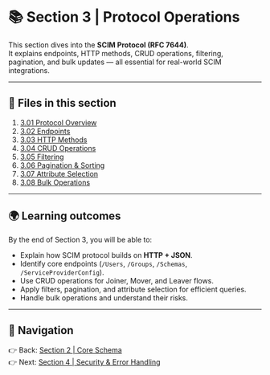 # 📚 Section 3 | Protocol Operations

This section dives into the **SCIM Protocol (RFC 7644)**.  
It explains endpoints, HTTP methods, CRUD operations, filtering, pagination, and bulk updates — all essential for real-world SCIM integrations.  

---

## 📖 Files in this section

1. [3.01 Protocol Overview](3.01-protocol-overview.md)  
2. [3.02 Endpoints](3.02-endpoints.md)  
3. [3.03 HTTP Methods](3.03-http-methods.md)  
4. [3.04 CRUD Operations](3.04-crud-operations.md)  
5. [3.05 Filtering](3.05-filtering.md)  
6. [3.06 Pagination & Sorting](3.06-pagination-sorting.md)  
7. [3.07 Attribute Selection](3.07-attribute-selection.md)  
8. [3.08 Bulk Operations](3.08-bulk-operations.md)  

---

## 🌍 Learning outcomes

By the end of Section 3, you will be able to:  
- Explain how SCIM protocol builds on **HTTP + JSON**.  
- Identify core endpoints (`/Users`, `/Groups`, `/Schemas`, `/ServiceProviderConfig`).  
- Use CRUD operations for Joiner, Mover, and Leaver flows.  
- Apply filters, pagination, and attribute selection for efficient queries.  
- Handle bulk operations and understand their risks.  

---

## 🔗 Navigation

👉 Back: [Section 2 | Core Schema](../2-core-schema/README.md)  
👉 Next: [Section 4 | Security & Error Handling](../4-security-error-handling/README.md)
